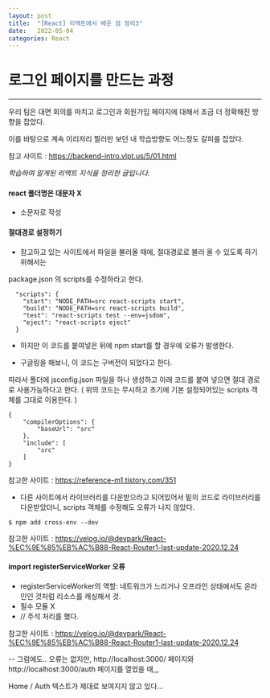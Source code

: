 ```yaml
---
layout: post
title:  "[React] 리액트에서 배운 점 정리3"
date:   2022-05-04
categories: React
---
```


# 로그인 페이지를 만드는 과정

---

우리 팀은 대면 회의를 마치고 로그인과 회원가입 페이지에 대해서 조금 더 정확해진 방향을 잡았다. 

이를 바탕으로 계속 이리저리 찔러만 보던 내 학습방향도 어느정도 갈피를 잡았다.

참고 사이트 : https://backend-intro.vlpt.us/5/01.html

*학습하며 알게된 리액트 지식을 정리한 글입니다.*


#### react 폴더명은 대문자 X 
- 소문자로 작성

#### 절대경로 설정하기
- 참고하고 있는 사이트에서 파일을 불러올 때에, 절대경로로 불러 올 수 있도록 하기 위해서는

package.json 의 scripts를 수정하라고 한다. 

```react 
  "scripts": {
    "start": "NODE_PATH=src react-scripts start",
    "build": "NODE_PATH=src react-scripts build",
    "test": "react-scripts test --env=jsdom",
    "eject": "react-scripts eject"
  }
```

- 하지만 이 코드를 붙여넣은 뒤에 npm start를 할 경우에 오류가 발생한다.

- 구글링을 해보니, 이 코드는 구버전이 되었다고 한다. 

따라서 폴더에 jsconfig.json 파일을 하나 생성하고 아래 코드를 붙여 넣으면 절대 경로로 사용가능하다고 한다. 
( 위의 코드는 무시하고 초기에 기본 설정되어있는 scripts 객체를 그대로 이용한다. )
```react
{
    "compilerOptions": {
        "baseUrl": "src"
    },
    "include": [
        "src"
    ]
}
```

참고한 사이트 : https://reference-m1.tistory.com/351


- 다른 사이트에서 라이브러리를 다운받으라고 되어있어서 밑의 코드로 라이브러리를 다운받았더니, scripts 객체를 수정해도 오류가 나지 않았다. 

```react
$ npm add cross-env --dev
```

참고한 사이트 : https://velog.io/@devpark/React-%EC%9E%85%EB%AC%B88-React-Router1-last-update-2020.12.24


#### import registerServiceWorker 오류
- registerServiceWorker의 역할: 네트워크가 느리거나 오프라인 상태에서도 온라인인 것처럼 리소스를 캐싱해서 것.
- 필수 모듈 X
- // 주석 처리를 했다. 

참고한 사이트 : https://velog.io/@devpark/React-%EC%9E%85%EB%AC%B88-React-Router1-last-update-2020.12.24

--
그럼에도.. 오류는 없지만,  http://localhost:3000/ 페이지와 http://localhost:3000/auth 페이지를 열었을 때,,,

Home / Auth 텍스트가 제대로 보여지지 않고 있다...
